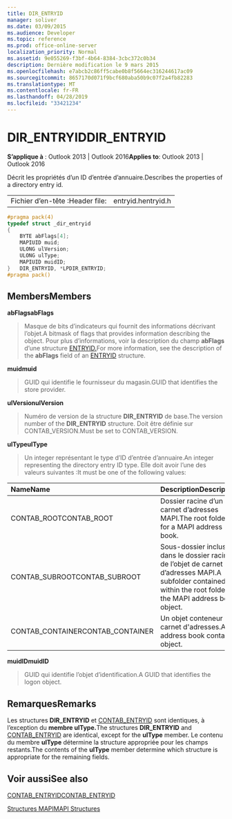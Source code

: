 ```yaml
---
title: DIR_ENTRYID
manager: soliver
ms.date: 03/09/2015
ms.audience: Developer
ms.topic: reference
ms.prod: office-online-server
localization_priority: Normal
ms.assetid: 9e055269-f3bf-4b64-8384-3cbc372c0b34
description: Dernière modification le 9 mars 2015
ms.openlocfilehash: e7abcb2c86ff5cabe0b8f5664ec316244617ac09
ms.sourcegitcommit: 8657170d071f9bcf680aba50b9c07f2a4fb82283
ms.translationtype: MT
ms.contentlocale: fr-FR
ms.lasthandoff: 04/28/2019
ms.locfileid: "33421234"
---
```

# <a name="dir_entryid"></a><span data-ttu-id="8a888-103">DIR_ENTRYID</span><span class="sxs-lookup"><span data-stu-id="8a888-103">DIR_ENTRYID</span></span>

  
  
<span data-ttu-id="8a888-104">**S’applique à** : Outlook 2013 | Outlook 2016</span><span class="sxs-lookup"><span data-stu-id="8a888-104">**Applies to**: Outlook 2013 | Outlook 2016</span></span> 
  
<span data-ttu-id="8a888-105">Décrit les propriétés d’un ID d’entrée d’annuaire.</span><span class="sxs-lookup"><span data-stu-id="8a888-105">Describes the properties of a directory entry id.</span></span>
  
|||
|:-----|:-----|
|<span data-ttu-id="8a888-106">Fichier d’en-tête :</span><span class="sxs-lookup"><span data-stu-id="8a888-106">Header file:</span></span>  <br/> |<span data-ttu-id="8a888-107">entryid.h</span><span class="sxs-lookup"><span data-stu-id="8a888-107">entryid.h</span></span>  <br/> |
   
```cpp
#pragma pack(4)
typedef struct _dir_entryid
{
    BYTE abFlags[4]; 
    MAPIUID muid; 
    ULONG ulVersion; 
    ULONG ulType; 
    MAPIUID muidID; 
}   DIR_ENTRYID, *LPDIR_ENTRYID; 
#pragma pack()
```

## <a name="members"></a><span data-ttu-id="8a888-108">Members</span><span class="sxs-lookup"><span data-stu-id="8a888-108">Members</span></span>

 <span data-ttu-id="8a888-109">**abFlags**</span><span class="sxs-lookup"><span data-stu-id="8a888-109">**abFlags**</span></span>
  
> <span data-ttu-id="8a888-110">Masque de bits d’indicateurs qui fournit des informations décrivant l’objet.</span><span class="sxs-lookup"><span data-stu-id="8a888-110">A bitmask of flags that provides information describing the object.</span></span> <span data-ttu-id="8a888-111">Pour plus d’informations, voir la description du champ **abFlags** d’une structure [ENTRYID.](entryid.md)</span><span class="sxs-lookup"><span data-stu-id="8a888-111">For more information, see the description of the **abFlags** field of an [ENTRYID](entryid.md) structure.</span></span> 
    
 <span data-ttu-id="8a888-112">**muid**</span><span class="sxs-lookup"><span data-stu-id="8a888-112">**muid**</span></span>
  
> <span data-ttu-id="8a888-113">GUID qui identifie le fournisseur du magasin.</span><span class="sxs-lookup"><span data-stu-id="8a888-113">GUID that identifies the store provider.</span></span>
    
 <span data-ttu-id="8a888-114">**ulVersion**</span><span class="sxs-lookup"><span data-stu-id="8a888-114">**ulVersion**</span></span>
  
> <span data-ttu-id="8a888-115">Numéro de version de la structure **DIR_ENTRYID** de base.</span><span class="sxs-lookup"><span data-stu-id="8a888-115">The version number of the **DIR_ENTRYID** structure.</span></span> <span data-ttu-id="8a888-116">Doit être définie sur CONTAB_VERSION.</span><span class="sxs-lookup"><span data-stu-id="8a888-116">Must be set to CONTAB_VERSION.</span></span> 
    
 <span data-ttu-id="8a888-117">**ulType**</span><span class="sxs-lookup"><span data-stu-id="8a888-117">**ulType**</span></span>
  
> <span data-ttu-id="8a888-118">Un integer représentant le type d’ID d’entrée d’annuaire.</span><span class="sxs-lookup"><span data-stu-id="8a888-118">An integer representing the directory entry ID type.</span></span> <span data-ttu-id="8a888-119">Elle doit avoir l’une des valeurs suivantes :</span><span class="sxs-lookup"><span data-stu-id="8a888-119">It must be one of the following values:</span></span>
    
|<span data-ttu-id="8a888-120">**Name**</span><span class="sxs-lookup"><span data-stu-id="8a888-120">**Name**</span></span>|<span data-ttu-id="8a888-121">**Description**</span><span class="sxs-lookup"><span data-stu-id="8a888-121">**Description**</span></span>|
|:-----|:-----|
|<span data-ttu-id="8a888-122">CONTAB_ROOT</span><span class="sxs-lookup"><span data-stu-id="8a888-122">CONTAB_ROOT</span></span>  <br/> |<span data-ttu-id="8a888-123">Dossier racine d’un carnet d’adresses MAPI.</span><span class="sxs-lookup"><span data-stu-id="8a888-123">The root folder for a MAPI address book.</span></span>  <br/> |
|<span data-ttu-id="8a888-124">CONTAB_SUBROOT</span><span class="sxs-lookup"><span data-stu-id="8a888-124">CONTAB_SUBROOT</span></span>  <br/> |<span data-ttu-id="8a888-125">Sous-dossier inclus dans le dossier racine de l’objet de carnet d’adresses MAPI.</span><span class="sxs-lookup"><span data-stu-id="8a888-125">A subfolder contained within the root folder of the MAPI address book object.</span></span>  <br/> |
|<span data-ttu-id="8a888-126">CONTAB_CONTAINER</span><span class="sxs-lookup"><span data-stu-id="8a888-126">CONTAB_CONTAINER</span></span>  <br/> |<span data-ttu-id="8a888-127">Un objet conteneur de carnet d'adresses.</span><span class="sxs-lookup"><span data-stu-id="8a888-127">An address book container object.</span></span>  <br/> |
   
 <span data-ttu-id="8a888-128">**muidID**</span><span class="sxs-lookup"><span data-stu-id="8a888-128">**muidID**</span></span>
  
> <span data-ttu-id="8a888-129">GUID qui identifie l’objet d’identification.</span><span class="sxs-lookup"><span data-stu-id="8a888-129">A GUID that identifies the logon object.</span></span>
    
## <a name="remarks"></a><span data-ttu-id="8a888-130">Remarques</span><span class="sxs-lookup"><span data-stu-id="8a888-130">Remarks</span></span>

<span data-ttu-id="8a888-131">Les structures **DIR_ENTRYID** et [CONTAB_ENTRYID](contab_entryid.md) sont identiques, à l’exception du **membre ulType.**</span><span class="sxs-lookup"><span data-stu-id="8a888-131">The structures **DIR_ENTRYID** and [CONTAB_ENTRYID](contab_entryid.md) are identical, except for the **ulType** member.</span></span> <span data-ttu-id="8a888-132">Le contenu du membre **ulType** détermine la structure appropriée pour les champs restants.</span><span class="sxs-lookup"><span data-stu-id="8a888-132">The contents of the **ulType** member determine which structure is appropriate for the remaining fields.</span></span> 
  
## <a name="see-also"></a><span data-ttu-id="8a888-133">Voir aussi</span><span class="sxs-lookup"><span data-stu-id="8a888-133">See also</span></span>



[<span data-ttu-id="8a888-134">CONTAB_ENTRYID</span><span class="sxs-lookup"><span data-stu-id="8a888-134">CONTAB_ENTRYID</span></span>](contab_entryid.md)


[<span data-ttu-id="8a888-135">Structures MAPI</span><span class="sxs-lookup"><span data-stu-id="8a888-135">MAPI Structures</span></span>](mapi-structures.md)

